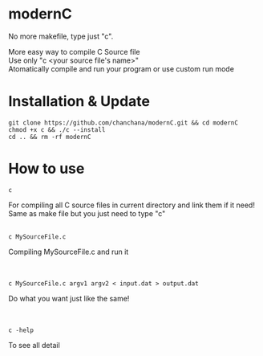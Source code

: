 # modernC
No more makefile, type just "c".

More easy way to compile C Source file<br>
Use only "c <your source file's name>"<br>
Atomatically compile and run your program or use custom run mode

# Installation & Update
```shell
git clone https://github.com/chanchana/modernC.git && cd modernC
chmod +x c && ./c --install
cd .. && rm -rf modernC
```

# How to use
```shell
c
```
For compiling all C source files in current directory and link them if it need!<br>
Same as make file but you just need to type "c"<br>
<br>
```shell
c MySourceFile.c
```
Compiling MySourceFile.c and run it<br>
<br>
<br>
```shell
c MySourceFile.c argv1 argv2 < input.dat > output.dat
```
Do what you want just like the same!<br>
<br>
<br>
```shell
c -help
```
To see all detail<br>
<br>
